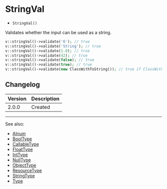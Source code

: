 # StringVal

- `StringVal()`

Validates whether the input can be used as a string.

```php
v::stringVal()->validate('6'); // true
v::stringVal()->validate('String'); // true
v::stringVal()->validate(1.0); // true
v::stringVal()->validate(42); // true
v::stringVal()->validate(false); // true
v::stringVal()->validate(true); // true
v::stringVal()->validate(new ClassWithToString()); // true if ClassWithToString implements `__toString`
```

## Changelog

Version | Description
--------|-------------
  2.0.0 | Created

***
See also:

  * [Alnum](Alnum.md)
  * [BoolType](BoolType.md)
  * [CallableType](CallableType.md)
  * [FloatType](FloatType.md)
  * [IntType](IntType.md)
  * [NullType](NullType.md)
  * [ObjectType](ObjectType.md)
  * [ResourceType](ResourceType.md)
  * [StringType](Alnum.md)
  * [Type](Type.md)
